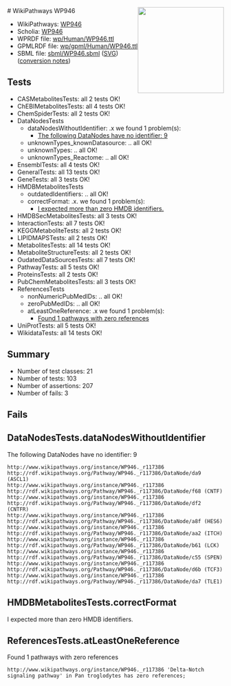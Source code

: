 <img style="float: right; width: 200px" src="../logo.png" />
# WikiPathways WP946

* WikiPathways: [WP946](https://identifiers.org/wikipathways:WP946)
* Scholia: [WP946](https://scholia.toolforge.org/wikipathways/WP946)
* WPRDF file: [wp/Human/WP946.ttl](../wp/Human/WP946.ttl)
* GPMLRDF file: [wp/gpml/Human/WP946.ttl](../wp/gpml/Human/WP946.ttl)
* SBML file: [sbml/WP946.sbml](../sbml/WP946.sbml) ([SVG](../sbml/WP946.svg)) ([conversion notes](../sbml/WP946.txt))

## Tests
* CASMetabolitesTests: all 2 tests OK!
* ChEBIMetabolitesTests: all 4 tests OK!
* ChemSpiderTests: all 2 tests OK!
* DataNodesTests
    * dataNodesWithoutIdentifier: .x we found 1 problem(s):
        * [The following DataNodes have no identifier: 9](#d2d32fa8)
    * unknownTypes_knownDatasource: .. all OK!
    * unknownTypes: .. all OK!
    * unknownTypes_Reactome: .. all OK!
* EnsemblTests: all 4 tests OK!
* GeneralTests: all 13 tests OK!
* GeneTests: all 3 tests OK!
* HMDBMetabolitesTests
    * outdatedIdentifiers: .. all OK!
    * correctFormat: .x. we found 1 problem(s):
        * [I expected more than zero HMDB identifiers.](#ad154c1e)
* HMDBSecMetabolitesTests: all 3 tests OK!
* InteractionTests: all 7 tests OK!
* KEGGMetaboliteTests: all 2 tests OK!
* LIPIDMAPSTests: all 2 tests OK!
* MetabolitesTests: all 14 tests OK!
* MetaboliteStructureTests: all 2 tests OK!
* OudatedDataSourcesTests: all 7 tests OK!
* PathwayTests: all 5 tests OK!
* ProteinsTests: all 2 tests OK!
* PubChemMetabolitesTests: all 3 tests OK!
* ReferencesTests
    * nonNumericPubMedIDs: .. all OK!
    * zeroPubMedIDs: .. all OK!
    * atLeastOneReference: .x we found 1 problem(s):
        * [Found 1 pathways with zero references](#35eb778e)
* UniProtTests: all 5 tests OK!
* WikidataTests: all 14 tests OK!


## Summary

* Number of test classes: 21
* Number of tests: 103
* Number of assertions: 207
* Number of fails: 3

## Fails

<a name="d2d32fa8" />

## DataNodesTests.dataNodesWithoutIdentifier

The following DataNodes have no identifier: 9
```
http://www.wikipathways.org/instance/WP946._r117386 http://rdf.wikipathways.org/Pathway/WP946._r117386/DataNode/da9 (ASCL1)
http://www.wikipathways.org/instance/WP946._r117386 http://rdf.wikipathways.org/Pathway/WP946._r117386/DataNode/f68 (CNTF)
http://www.wikipathways.org/instance/WP946._r117386 http://rdf.wikipathways.org/Pathway/WP946._r117386/DataNode/df2 (CNTFR)
http://www.wikipathways.org/instance/WP946._r117386 http://rdf.wikipathways.org/Pathway/WP946._r117386/DataNode/a8f (HES6)
http://www.wikipathways.org/instance/WP946._r117386 http://rdf.wikipathways.org/Pathway/WP946._r117386/DataNode/aa2 (ITCH)
http://www.wikipathways.org/instance/WP946._r117386 http://rdf.wikipathways.org/Pathway/WP946._r117386/DataNode/b61 (LCK)
http://www.wikipathways.org/instance/WP946._r117386 http://rdf.wikipathways.org/Pathway/WP946._r117386/DataNode/c55 (SPEN)
http://www.wikipathways.org/instance/WP946._r117386 http://rdf.wikipathways.org/Pathway/WP946._r117386/DataNode/d6b (TCF3)
http://www.wikipathways.org/instance/WP946._r117386 http://rdf.wikipathways.org/Pathway/WP946._r117386/DataNode/da7 (TLE1)
```

<a name="ad154c1e" />

## HMDBMetabolitesTests.correctFormat

I expected more than zero HMDB identifiers.
<a name="35eb778e" />

## ReferencesTests.atLeastOneReference

Found 1 pathways with zero references
```
http://www.wikipathways.org/instance/WP946._r117386 'Delta-Notch signaling pathway' in Pan troglodytes has zero references; 
```

